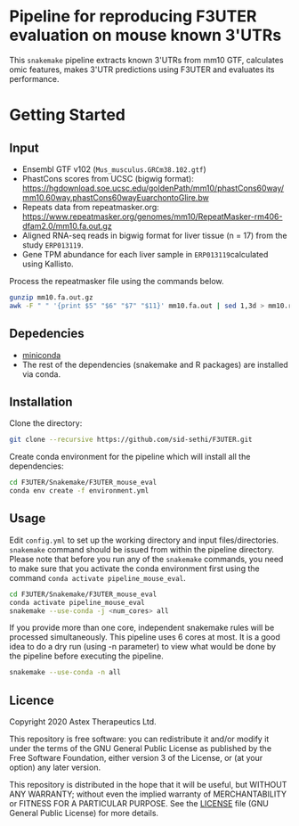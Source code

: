 # Pipeline for reproducing F3UTER evaluation on mouse known 3'UTRs

This `snakemake` pipeline extracts known 3'UTRs from mm10 GTF, calculates omic features, makes 3'UTR predictions using F3UTER and evaluates its performance.

# Getting Started

## Input

- Ensembl GTF v102 (`Mus_musculus.GRCm38.102.gtf`)
- PhastCons scores from UCSC (bigwig format): https://hgdownload.soe.ucsc.edu/goldenPath/mm10/phastCons60way/mm10.60way.phastCons60wayEuarchontoGlire.bw
- Repeats data from repeatmasker.org: https://www.repeatmasker.org/genomes/mm10/RepeatMasker-rm406-dfam2.0/mm10.fa.out.gz
- Aligned RNA-seq reads in bigwig format for liver tissue (n = 17) from the study `ERP013119`.
- Gene TPM abundance for each liver sample in `ERP013119`calculated using Kallisto.

Process the repeatmasker file using the commands below.
```bash
gunzip mm10.fa.out.gz
awk -F " " '{print $5" "$6" "$7" "$11}' mm10.fa.out | sed 1,3d > mm10.repeatMasker.mod.fa.out
```

## Depedencies

- [miniconda](https://conda.io/miniconda.html)
- The rest of the dependencies (snakemake and R packages) are installed via conda.

## Installation

Clone the directory:

```bash
git clone --recursive https://github.com/sid-sethi/F3UTER.git
```

Create conda environment for the pipeline which will install all the dependencies:

```bash
cd F3UTER/Snakemake/F3UTER_mouse_eval
conda env create -f environment.yml
```

## Usage

Edit `config.yml` to set up the working directory and input files/directories. `snakemake` command should be issued from within the pipeline directory. Please note that before you run any of the `snakemake` commands, you need to make sure that you activate the conda environment first using the command `conda activate pipeline_mouse_eval`.

```bash
cd F3UTER/Snakemake/F3UTER_mouse_eval
conda activate pipeline_mouse_eval
snakemake --use-conda -j <num_cores> all
```
If you provide more than one core, independent snakemake rules will be processed simultaneously. This pipeline uses 6 cores at most. It is a good idea to do a dry run (using -n parameter) to view what would be done by the pipeline before executing the pipeline.

```bash
snakemake --use-conda -n all
```

## Licence

Copyright 2020 Astex Therapeutics Ltd.

This repository is free software: you can redistribute it and/or modify it under the terms of the GNU General Public License as published by the Free Software Foundation, either version 3 of the License, or (at your option) any later version.

This repository is distributed in the hope that it will be useful, but WITHOUT ANY WARRANTY; without even the implied warranty of MERCHANTABILITY or FITNESS FOR A PARTICULAR PURPOSE. See the [LICENSE](LICENSE) file (GNU General Public License) for more details.
